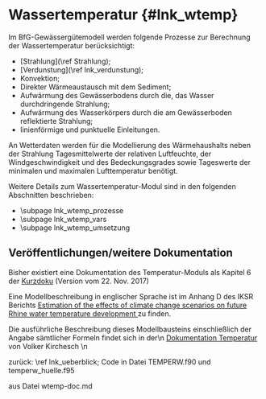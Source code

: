 Wassertemperatur {#lnk_wtemp}
================

Im BfG-Gewässergütemodell werden folgende Prozesse zur Berechnung der Wassertemperatur berücksichtigt:

* [Strahlung](\ref Strahlung);
* [Verdunstung](\ref lnk_verdunstung);
* Konvektion; 
* Direkter Wärmeaustausch mit dem Sediment;
* Aufwärmung des Gewässerbodens durch die, das Wasser durchdringende Strahlung;
* Aufwärmung des Wasserkörpers durch die am Gewässerboden reflektierte Strahlung;
* linienförmige und punktuelle Einleitungen.

An Wetterdaten werden für die Modellierung des Wärmehaushalts neben der
Strahlung Tagesmittelwerte der relativen Luftfeuchte, der Windgeschwindigkeit und des Bedeckungsgrades sowie 
Tageswerte der minimalen und maximalen Lufttemperatur benötigt.


Weitere Details zum Wassertemperatur-Modul sind in den folgenden Abschnitten 
beschrieben: 
- \subpage lnk_wtemp_prozesse
- \subpage lnk_wtemp_vars
- \subpage lnk_wtemp_umsetzung

Veröffentlichungen/weitere Dokumentation
----------------------------------------

Bisher existiert eine Dokumentation des Temperatur-Moduls als Kapitel 6 der 
<a href="./pdf/QSimDoku_ncycWy.pdf" target="_blank">Kurzdoku</a> (Version vom 22. Nov. 2017)

Eine Modellbeschreibung in englischer Sprache ist im Anhang D des IKSR Berichts 
<a href="http://bibliothek.bafg.de/index.asp?detsuche_systematik=online+280" target="_blank">
Estimation of the effects of climate change scenarios on future Rhine water temperature development </a> zu finden.

Die ausführliche Beschreibung dieses Modellbausteins einschließlich der Angabe sämtlicher Formeln findet sich in der\n <a href="./pdf/Temperatur_Doku_Volker.pdf" target="_blank">Dokumentation Temperatur</a> von Volker Kirchesch \n


zurück: \ref lnk_ueberblick; Code in Datei TEMPERW.f90 und temperw_huelle.f95

aus Datei wtemp-doc.md
